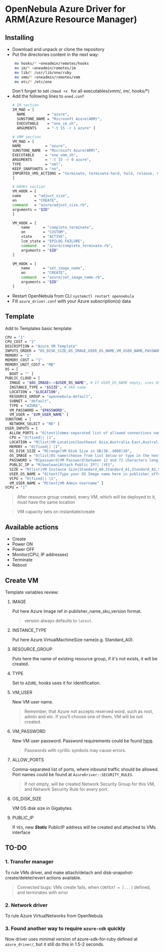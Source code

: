 # OpenNebula Azure Driver for ARM(Azure Resource Manager)

## Installing

 * Download and unpack or clone the repository
 * Put the directories content in the next way:
   ```bash
    mv hooks/* ~oneadmin/remotes/hooks
    mv im/* ~oneadmin/remotes/im
    mv lib/* /usr/lib/one/ruby
    mv vmm/* ~oneadmin/remotes/vmm
    mv etc/* /etc/one
   ```
   Don't forget to set `chmod +x ` for all executables(vmm/*, im/*, hooks/*)
 * Add the following lines to `oned.conf`
    ```bash
    # IM section
    IM_MAD = [
      NAME          = "azure",
      SUNSTONE_NAME = "Microsoft Azure(ARM)",
      EXECUTABLE    = "one_im_sh",
      ARGUMENTS     = "-t 15 -r 1 azure" ]

    # VMM section
    VM_MAD = [
    NAME           = "azure",
    SUNSTONE_NAME  = "Microsoft Azure(ARM)",
    EXECUTABLE     = "one_vmm_sh",
    ARGUMENTS      = "-t 15 -r 0 azure",
    TYPE           = "xml",
    KEEP_SNAPSHOTS = "no",
    IMPORTED_VMS_ACTIONS = "terminate, terminate-hard, hold, release, resume, delete, reboot, resched, unresched, poweroff"
    ]

    # HOOKs section
    VM_HOOK = [
    name      = "adjust_size",
    on        = "CREATE",
    command   = "azure/adjust_size.rb",
    arguments = "$ID"
    ]

    VM_HOOK = [
        name      = "complete_terminate",
        on        = "CUSTOM",
        state     = "ACTIVE",
        lcm_state = "EPILOG_FAILURE",
        command   = "azure/complete_terminate.rb",
        arguments = "$ID"
    ]

    VM_HOOK = [
        name      = "set_image_name",
        on        = "CREATE",
        command   = "azure/set_image_name.rb",
        arguments = "$ID"
    ]
    ```
 * Restart OpenNebula from CLI `systemctl restart opennebula`
 * Fill `azure_driver.conf` with your Azure subscription(s) data

## Template

Add to Templates basic template:
```bash
CPU = "1"
CPU_COST = "1"
DESCRIPTION = "Azure VM Template"
INPUTS_ORDER = "OS_DISK_SIZE,OS_IMAGE,USER_OS_NAME,VM_USER_NAME,PASSWORD,SIZE,PUBLIC_IP,ALLOW_PORTS,LOCATION"
MEMORY = "1"
MEMORY_COST = "1"
MEMORY_UNIT_COST = "MB"
OS = [
  BOOT = "" ]
PUBLIC_CLOUD = [
  IMAGE = "$OS_IMAGE<->$USER_OS_NAME", # If USER_OS_NAME empty, uses OS_IMAGE
  INSTANCE_TYPE = "$SIZE", # SKU name
  LOCATION = "$LOCATION",
  RESOURCE_GROUP = "opennebula-default",
  SUBNET = "default",
  TYPE = "AZURE",
  VM_PASSWORD = "$PASSWORD",
  VM_USER = "$VM_USER_NAME" ]
SUNSTONE = [
  NETWORK_SELECT = "NO" ]
USER_INPUTS = [
  ALLOW_PORTS = "O|text|Comma-separated list of allowed connections names, supported: SSH(22), HTTP(80), HTTPS(443), RDP(3389):",
  CPU = "O|fixed|| |1",
  LOCATION = "M|list|VM Location|Southeast Asia,Australia East,Australia Southeast,Brazil South,Canada Central,North Europe,West Europe,Central India,South India,West India,Japan East,Japan West,UK South,UK West,Central US,South Central US,West US 2,West Central US|West Europe",
  MEMORY = "O|fixed|| |1",
  OS_DISK_SIZE = "M|range|VM Disk Size in GB|30..4000|30",
  OS_IMAGE = "O|list|OS name(choose from list below or type in the next field)|  ,Canonical_UbuntuServer_14.04.5-LTS,Canonical_UbuntuServer_16.04-LTS,Canonical_UbuntuServer_18.04-LTS,RedHat_RHEL_6.10,RedHat_RHEL_6.7,RedHat_RHEL_6.8,RedHat_RHEL_6.9,RedHat_RHEL_7-LVM,RedHat_RHEL_7.2,RedHat_RHEL_7.3,RedHat_RHEL_7.4,OpenLogic_CentOS_6.10,OpenLogic_CentOS_6.5,OpenLogic_CentOS_6.6,OpenLogic_CentOS_6.7,OpenLogic_CentOS_6.8,OpenLogic_CentOS_6.9,OpenLogic_CentOS_7.0,OpenLogic_CentOS_7.1,OpenLogic_CentOS_7.2,OpenLogic_CentOS_7.3,OpenLogic_CentOS_7.4,OpenLogic_CentOS_7.5,credativ_Debian_7,credativ_Debian_8,credativ_Debian_9,MicrosoftWindowsDesktop_Windows-10_RS3-Pro,MicrosoftWindowsDesktop_Windows-10_rs3-pro-test,MicrosoftWindowsDesktop_Windows-10_RS3-ProN,MicrosoftWindowsDesktop_Windows-10_rs4-pro,MicrosoftWindowsDesktop_Windows-10_rs4-pron,MicrosoftWindowsDesktop_Windows-10_rs5-pro,MicrosoftWindowsDesktop_Windows-10_rs5-pron,MicrosoftWindowsServer_WindowsServer_2008-R2-SP1,MicrosoftWindowsServer_WindowsServer_2008-R2-SP1-smalldisk,MicrosoftWindowsServer_WindowsServer_2008-R2-SP1-zhcn,MicrosoftWindowsServer_WindowsServer_2012-Datacenter,MicrosoftWindowsServer_WindowsServer_2012-Datacenter-smalldisk,MicrosoftWindowsServer_WindowsServer_2012-Datacenter-zhcn,MicrosoftWindowsServer_WindowsServer_2012-R2-Datacenter,MicrosoftWindowsServer_WindowsServer_2012-R2-Datacenter-smalldisk,MicrosoftWindowsServer_WindowsServer_2012-R2-Datacenter-zhcn,MicrosoftWindowsServer_WindowsServer_2016-Datacenter,MicrosoftWindowsServer_WindowsServer_2016-Datacenter-Server-Core,MicrosoftWindowsServer_WindowsServer_2016-Datacenter-Server-Core-smalldisk,MicrosoftWindowsServer_WindowsServer_2016-Datacenter-smalldisk,MicrosoftWindowsServer_WindowsServer_2016-Datacenter-with-Containers,MicrosoftWindowsServer_WindowsServer_2016-Datacenter-with-RDSH,MicrosoftWindowsServer_WindowsServer_2016-Datacenter-zhcn|",
  PASSWORD = "M|password|VM Password(between 12 and 72 characters long)",
  PUBLIC_IP = "M|boolean|Attach Public IP?| |YES",
  SIZE = "M|list|VM Instance Size|Standard_A0,Standard_A1,Standard_A2,Standard_A3,Standard_A5,Standard_A4,Standard_A6,Standard_A7,Basic_A0,Basic_A1,Basic_A2,Basic_A3,Basic_A4,Standard_A10,Standard_A8_v2,Standard_A2_v2,Standard_A8m_v2,Standard_A4_v2,Standard_A4m_v2,Standard_A8,Standard_A9,Standard_A1_v2,Standard_A2m_v2,Standard_A11,Standard_B1ms,Standard_B1s,Standard_B2ms,Standard_B4ms,Standard_B8ms,Standard_B2s,Standard_DS13-2_v2,Standard_D2s_v3,Standard_DS11,Standard_DS12,Standard_DS13,Standard_DS14,Standard_D1_v2,Standard_D2_v2,Standard_D3_v2,Standard_D4_v2,Standard_D5_v2,Standard_D11_v2,Standard_D12_v2,Standard_D13_v2,Standard_D14_v2,Standard_D15_v2,Standard_D2_v2_Promo,Standard_D3_v2_Promo,Standard_D4_v2_Promo,Standard_D5_v2_Promo,Standard_D11_v2_Promo,Standard_D12_v2_Promo,Standard_D13_v2_Promo,Standard_D14_v2_Promo,Standard_DS2,Standard_DS1,Standard_D14,Standard_D13,Standard_D64s_v3,Standard_D12,Standard_D11,Standard_D4,Standard_D3,Standard_D2,Standard_D1,Standard_DS1_v2,Standard_DS2_v2,Standard_DS3_v2,Standard_DS4_v2,Standard_DS5_v2,Standard_DS11-1_v2,Standard_DS11_v2,Standard_DS12-1_v2,Standard_DS12-2_v2,Standard_DS12_v2,Standard_DS3,Standard_DS13-4_v2,Standard_DS13_v2,Standard_DS14-4_v2,Standard_DS14-8_v2,Standard_DS14_v2,Standard_DS15_v2,Standard_DS2_v2_Promo,Standard_DS3_v2_Promo,Standard_DS4_v2_Promo,Standard_DS5_v2_Promo,Standard_DS11_v2_Promo,Standard_DS12_v2_Promo,Standard_DS13_v2_Promo,Standard_DS14_v2_Promo,Standard_D64_v3,Standard_D32s_v3,Standard_D16s_v3,Standard_D8s_v3,Standard_D4s_v3,Standard_D2_v3,Standard_D4_v3,Standard_D8_v3,Standard_D16_v3,Standard_D32_v3,Standard_DS4,Standard_E32-16s_v3,Standard_E32s_v3,Standard_E64-16s_v3,Standard_E64-32s_v3,Standard_E64is_v3,Standard_E16-8s_v3,Standard_E4_v3,Standard_E8_v3,Standard_E16_v3,Standard_E20_v3,Standard_E32_v3,Standard_E64i_v3,Standard_E64_v3,Standard_E32-8s_v3,Standard_E20s_v3,Standard_E16s_v3,Standard_E64s_v3,Standard_E2s_v3,Standard_E4-2s_v3,Standard_E4s_v3,Standard_E8-2s_v3,Standard_E8-4s_v3,Standard_E8s_v3,Standard_E16-4s_v3,Standard_E2_v3,Standard_F72s_v2,Standard_F8,Standard_F1,Standard_F16s,Standard_F8s,Standard_F4s,Standard_F2s,Standard_F1s,Standard_F16,Standard_F2s_v2,Standard_F4s_v2,Standard_F8s_v2,Standard_F16s_v2,Standard_F32s_v2,Standard_F64s_v2,Standard_F4,Standard_F2,Standard_G2,Standard_GS5-16,Standard_GS5-8,Standard_G1,Standard_GS5,Standard_G3,Standard_G4,Standard_G5,Standard_GS1,Standard_GS2,Standard_GS3,Standard_GS4,Standard_GS4-4,Standard_GS4-8,Standard_H16,Standard_H16mr,Standard_H8m,Standard_H16m,Standard_H16r,Standard_H8,Standard_L16s,Standard_L8s,Standard_L4s,Standard_L8s_v2,Standard_L32s,Standard_L16s_v2,Standard_M128,Standard_M16ms,Standard_M16-8ms,Standard_M16-4ms,Standard_M8ms,Standard_M32-8ms,Standard_M32-16ms,Standard_M32ls,Standard_M32ms,Standard_M32ts,Standard_M64-16ms,Standard_M64-32ms,Standard_M64ls,Standard_M64ms,Standard_M64s,Standard_M128-32ms,Standard_M128-64ms,Standard_M128ms,Standard_M128s,Standard_M64,Standard_M64m,Standard_M8-4ms,Standard_M128m,Standard_M8-2ms,Standard_NC24r,Standard_ND24rs,Standard_ND24s,Standard_NC6s_v2,Standard_NC12s_v2,Standard_NC24rs_v2,Standard_NC24s_v2,Standard_ND6s,Standard_ND12s,Standard_NC24s_v3,Standard_NC6,Standard_NC12,Standard_NC24,Standard_NC24rs_v3,Standard_NC12s_v3,Standard_NC6s_v3,Standard_NV6,Standard_NV12,Standard_NV24|Standard_B1s",
  USER_OS_NAME = "O|text|Type your OS Image name here in publisher_offer_version format(don't forget to leave previous field blank)",
  VCPU = "O|fixed|| |1",
  VM_USER_NAME = "M|text|VM Admin Username" ]
VCPU = "1"
```

> After resource group created, every VM, which will be deployed to it, must have the same location

> VM capacity sets on instantiate/create

## Available actions

 * Create
 * Power ON
 * Power OFF
 * Monitor(CPU, IP addresses)
 * Terminate
 * Reboot

## Create VM

Template variables review:

1. IMAGE

    Put here Azure Image ref in publisher_name_sku_version format.
    > version always defaults to `latest`.

2. INSTANCE_TYPE

    Put here Azure.VirtualMachineSize name(e.g. Standard_A0).

3. RESOURCE_GROUP

    Puts here the name of existing resource group, if it's not exists, it will be created.

4. TYPE

    Set to `AZURE`, hooks uses it for identification.

5. VM_USER

    New VM user name.
    > Remember, that Azure not accepts reserved word, such as root, admin and etc. If you'll choose one of them, VM will be not created.

6. VM_PASSWORD

    New VM user password. Password requirements could be found [here](https://docs.microsoft.com/en-us/azure/virtual-machines/windows/faq#what-are-the-password-requirements-when-creating-a-vm).
    > Passwords with cyrillic symbols may cause errors.

7. ALLOW_PORTS

    Comma-separated list of ports, where inbound traffic should be allowed. Port names could be found at `AzureDriver::SECURITY_RULES`.
    > If not empty, will be created Network Security Group for this VM, and Network Security Rule for every port.

8. OS_DISK_SIZE

    VM OS disk size in Gigabytes.

9. PUBLIC_IP

    If `YES`, new _**Static**_ PublicIP address will be created and attached to VMs interface

## TO-DO

### 1. Transfer manager
To rule VMs driver, and make attach/detach and disk-snapshot-create/delete/revert actions available.
> Connected bugs: VMs create fails, when `CONTEXT = [...]` defined, and terminates with error
### 2. Network driver
To rule Azure VirtualNetworks from OpenNebula
### 3. Found another way to require `azure-sdk` quickly
Now driver uses minimal version of azure-sdk-for-ruby defined at `azure_driver/`, but it still do this in 1.5-2 seconds.
